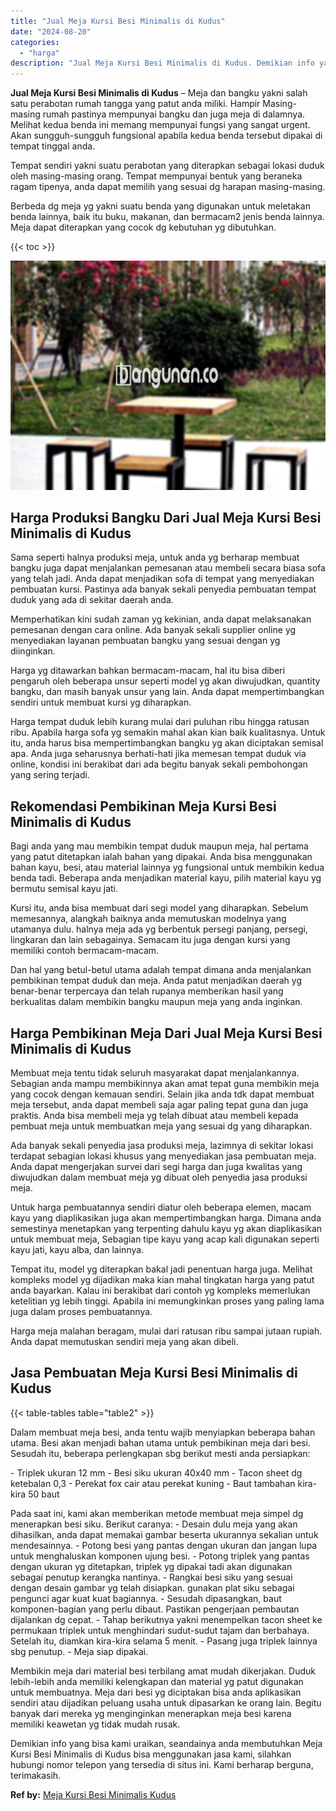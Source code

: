 ```yaml
---
title: "Jual Meja Kursi Besi Minimalis di Kudus"
date: "2024-08-20"
categories: 
  - "harga"
description: "Jual Meja Kursi Besi Minimalis di Kudus. Demikian info yang bisa kami uraikan, seandainya anda membutuhkan Meja Kursi Besi Minimalis di Kudus bisa menggunaka..."
---
```


**Jual Meja Kursi Besi Minimalis di Kudus** – Meja dan bangku yakni salah satu perabotan rumah tangga yang patut anda miliki. Hampir Masing-masing rumah pastinya mempunyai bangku dan juga meja di dalamnya. Melihat kedua benda ini memang mempunyai fungsi yang sangat urgent. Akan sungguh-sungguh fungsional apabila kedua benda tersebut dipakai di tempat tinggal anda.

Tempat sendiri yakni suatu perabotan yang diterapkan sebagai lokasi duduk oleh masing-masing orang. Tempat mempunyai bentuk yang beraneka ragam tipenya, anda dapat memilih yang sesuai dg harapan masing-masing.

Berbeda dg meja yg yakni suatu benda yang digunakan untuk meletakan benda lainnya, baik itu buku, makanan, dan bermacam2 jenis benda lainnya. Meja dapat diterapkan yang cocok dg kebutuhan yg dibutuhkan.

{{< toc >}}

![Jual Meja Kursi Besi Minimalis di Kudus](/images/jual-meja-besi-murah13.png)

## Harga Produksi Bangku Dari Jual Meja Kursi Besi Minimalis di Kudus

Sama seperti halnya produksi meja, untuk anda yg berharap membuat bangku juga dapat menjalankan pemesanan atau membeli secara biasa sofa yang telah jadi. Anda dapat menjadikan sofa di tempat yang menyediakan pembuatan kursi. Pastinya ada banyak sekali penyedia pembuatan tempat duduk yang ada di sekitar daerah anda.

Memperhatikan kini sudah zaman yg kekinian, anda dapat melaksanakan pemesanan dengan cara online. Ada banyak sekali supplier online yg menyediakan layanan pembuatan bangku yang sesuai dengan yg diinginkan.

Harga yg ditawarkan bahkan bermacam-macam, hal itu bisa diberi pengaruh oleh beberapa unsur seperti model yg akan diwujudkan, quantity bangku, dan masih banyak unsur yang lain. Anda dapat mempertimbangkan sendiri untuk membuat kursi yg diharapkan.

Harga tempat duduk lebih kurang mulai dari puluhan ribu hingga ratusan ribu. Apabila harga sofa yg semakin mahal akan kian baik kualitasnya. Untuk itu, anda harus bisa mempertimbangkan bangku yg akan diciptakan semisal apa. Anda juga seharusnya berhati-hati jika memesan tempat duduk via online, kondisi ini berakibat dari ada begitu banyak sekali pembohongan yang sering terjadi.

## Rekomendasi Pembikinan Meja Kursi Besi Minimalis di Kudus

Bagi anda yang mau membikin tempat duduk maupun meja, hal pertama yang patut ditetapkan ialah bahan yang dipakai. Anda bisa menggunakan bahan kayu, besi, atau material lainnya yg fungsional untuk membikin kedua benda tadi. Beberapa anda menjadikan material kayu, pilih material kayu yg bermutu semisal kayu jati.

Kursi itu, anda bisa membuat dari segi model yang diharapkan. Sebelum memesannya, alangkah baiknya anda memutuskan modelnya yang utamanya dulu. halnya meja ada yg berbentuk persegi panjang, persegi, lingkaran dan lain sebagainya. Semacam itu juga dengan kursi yang memiliki contoh bermacam-macam.

Dan hal yang betul-betul utama adalah tempat dimana anda menjalankan pembikinan tempat duduk dan meja. Anda patut menjadikan daerah yg benar-benar terpercaya dan telah rupanya memberikan hasil yang berkualitas dalam membikin bangku maupun meja yang anda inginkan.

## Harga Pembikinan Meja Dari Jual Meja Kursi Besi Minimalis di Kudus

Membuat meja tentu tidak seluruh masyarakat dapat menjalankannya. Sebagian anda mampu membikinnya akan amat tepat guna membikin meja yang cocok dengan kemauan sendiri. Selain jika anda tdk dapat membuat meja tersebut, anda dapat membeli saja agar paling tepat guna dan juga praktis. Anda bisa membeli meja yg telah dibuat atau membeli kepada pembuat meja untuk membuatkan meja yang sesuai dg yang diharapkan.

Ada banyak sekali penyedia jasa produksi meja, lazimnya di sekitar lokasi terdapat sebagian lokasi khusus yang menyediakan jasa pembuatan meja. Anda dapat mengerjakan survei dari segi harga dan juga kwalitas yang diwujudkan dalam membuat meja yg dibuat oleh penyedia jasa produksi meja.

Untuk harga pembuatannya sendiri diatur oleh beberapa elemen, macam kayu yang diaplikasikan juga akan mempertimbangkan harga. Dimana anda semestinya menetapkan yang terpenting dahulu kayu yg akan diaplikasikan untuk membuat meja, Sebagian tipe kayu yang acap kali digunakan seperti kayu jati, kayu alba, dan lainnya.

Tempat itu, model yg diterapkan bakal jadi penentuan harga juga. Melihat kompleks model yg dijadikan maka kian mahal tingkatan harga yang patut anda bayarkan. Kalau ini berakibat dari contoh yg kompleks memerlukan ketelitian yg lebih tinggi. Apabila ini memungkinkan proses yang paling lama juga dalam proses pembuatannya.

Harga meja malahan beragam, mulai dari ratusan ribu sampai jutaan rupiah. Anda dapat memutuskan sendiri meja yang akan dibeli.

## Jasa Pembuatan Meja Kursi Besi Minimalis di Kudus

{{< table-tables table="table2" >}}

Dalam membuat meja besi, anda tentu wajib menyiapkan beberapa bahan utama. Besi akan menjadi bahan utama untuk pembikinan meja dari besi. Sesudah itu, beberapa perlengkapan sbg berikut mesti anda persiapkan:

\- Triplek ukuran 12 mm - Besi siku ukuran 40x40 mm - Tacon sheet dg ketebalan 0,3 - Perekat fox cair atau perekat kuning - Baut tambahan kira-kira 50 baut

Pada saat ini, kami akan memberikan metode membuat meja simpel dg menerapkan besi siku. Berikut caranya: - Desain dulu meja yang akan dihasilkan, anda dapat memakai gambar beserta ukurannya sekalian untuk mendesainnya. - Potong besi yang pantas dengan ukuran dan jangan lupa untuk menghaluskan komponen ujung besi. - Potong triplek yang pantas dengan ukuran yg ditetapkan, triplek yg dipakai tadi akan digunakan sebagai penutup kerangka nantinya. - Rangkai besi siku yang sesuai dengan desain gambar yg telah disiapkan. gunakan plat siku sebagai pengunci agar kuat kuat bagiannya. - Sesudah dipasangkan, baut komponen-bagian yang perlu dibaut. Pastikan pengerjaan pembautan dijalankan dg cepat. - Tahap berikutnya yakni menempelkan tacon sheet ke permukaan triplek untuk menghindari sudut-sudut tajam dan berbahaya. Setelah itu, diamkan kira-kira selama 5 menit. - Pasang juga triplek lainnya sbg penutup. - Meja siap dipakai.

Membikin meja dari material besi terbilang amat mudah dikerjakan. Duduk lebih-lebih anda memiliki kelengkapan dan material yg patut digunakan untuk membuatnya. Meja dari besi yg diciptakan bisa anda aplikasikan sendiri atau dijadikan peluang usaha untuk dipasarkan ke orang lain. Begitu banyak dari mereka yg menginginkan menerapkan meja besi karena memiliki keawetan yg tidak mudah rusak.

Demikian info yang bisa kami uraikan, seandainya anda membutuhkan Meja Kursi Besi Minimalis di Kudus bisa menggunakan jasa kami, silahkan hubungi nomor telepon yang tersedia di situs ini. Kami berharap berguna, terimakasih.

**Ref by:** [Meja Kursi Besi Minimalis Kudus](https://id.wikipedia.org/wiki/Meja)
